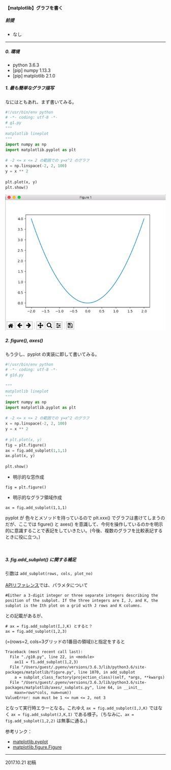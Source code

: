 #### 【matplotlib】グラフを書く
##### 前提
- なし
---
##### 0. 環境
- python 3.6.3
- [pip] numpy 1.13.3
- [pip] matplotlib 2.1.0

##### 1. 最も簡単なグラフ描写

なにはともあれ、まず書いてみる。

```python
#!/usr/bin/env python
# -*- coding: utf-8 -*-
# g1.py
"""
matplotlib lineplot
"""
import numpy as np
import matplotlib.pyplot as plt

# -2 <= x <= 2 の範囲での y=x^2 のグラフ
x = np.linspace(-2, 2, 100)
y = x ** 2

plt.plot(x, y)
plt.show()
```
![](./img/g1.png)


##### 2. figure(), axes()
もう少し、pyplot の実装に即して書いてみる。

```python
#!/usr/bin/env python
# -*- coding: utf-8 -*-
# g1d.py

"""
matplotlib lineplot
"""
import numpy as np
import matplotlib.pyplot as plt

# -2 <= x <= 2 の範囲での y=x^2 のグラフ
x = np.linspace(-2, 2, 100)
y = x ** 2

# plt.plot(x, y)
fig = plt.figure()
ax = fig.add_subplot(1,1,1)
ax.plot(x, y)

plt.show()
```

- 明示的な窓作成
```
fig = plt.figure()
```

- 明示的なグラフ領域作成
```
ax = fig.add_subplot(1,1,1)
```

pyplot が 色々とメソッドを持っているので plt.xxx() でグラフは書けてしまうのだが、ここでは figure() と axes() を意識して、今何を操作しているのかを明示的に意識することで表記をしていきたい。(今後、複数のグラフを比較表記するときに役に立つ。)

<br>

##### 3. fig.add_subplot() に関する補足

引数は ``` add_subplot(rows, cols, plot_no) ```
<br>
<br>
<u>[APIリファレンス](https://matplotlib.org/api/asgen/matplotlib.figure.Figure.html#matplotlib.figure.Figure)</u>では、パラメタについて
```
#Either a 3-digit integer or three separate integers describing the position of the subplot. If the three integers are I, J, and K, the subplot is the Ith plot on a grid with J rows and K columns.
```
との記載があるが、
```
# ax = fig.add_subplot(I,J,K) とすると？
ax = fig.add_subplot(1,2,3)
```
(=(rows=2, cols=3グリッドの1番目の領域))と指定をすると
```
Traceback (most recent call last):
  File "./g10.py", line 22, in <module>
    ax11 = f1.add_subplot(1,2,3)
  File "/Users/guest/.pyenv/versions/3.6.3/lib/python3.6/site-packages/matplotlib/figure.py", line 1070, in add_subplot
    a = subplot_class_factory(projection_class)(self, *args, **kwargs)
  File "/Users/guest/.pyenv/versions/3.6.3/lib/python3.6/site-packages/matplotlib/axes/_subplots.py", line 64, in __init__
    maxn=rows*cols, num=num))
ValueError: num must be 1 <= num <= 2, not 3
```
となって実行時エラーとなる。これゆえ
``` ax = fig.add_subplot(I,J,K) ``` ではなく ``` ax = fig.add_subplot(J,K,I) ``` である様子。（ちなみに、``` ax = fig.add_subplot(1,2,2) ``` は無事に通る。)


参考リンク：<br>
- [matplotlib.pyplot](https://matplotlib.org/devdocs/api/pyplot_summary.html)
- [matplotlib.figure.Figure](https://matplotlib.org/devdocs/api/_as_gen/matplotlib.figure.Figure.html#matplotlib.figure.Figure)
---
2017.10.21 初稿
